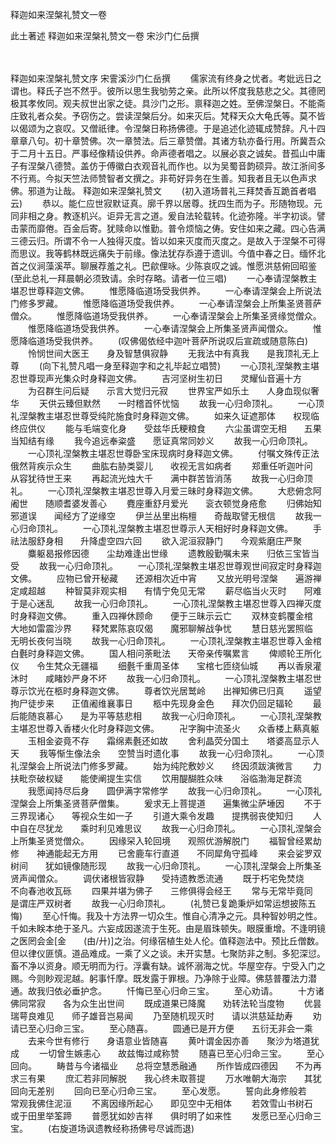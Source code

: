 释迦如来涅槃礼赞文一卷


此土著述
释迦如来涅槃礼赞文一卷
宋沙门仁岳撰


　　

释迦如来涅槃礼赞文序
宋霅溪沙门仁岳撰
　　儒家流有终身之忧者。考妣远日之谓也。释氏子岂不然乎。彼所以思生我劬劳之亲。此所以怀度我慈悲之父。其德罔极其孝攸同。观夫叔世出家之徒。具沙门之形。禀释迦之姓。至佛涅槃日。不能斋庄致礼者众矣。予窃伤之。尝读涅槃后分。如来灭后。梵释天众大龟氏等。莫不皆以偈颂为之哀叹。又僧祇律。令涅槃日称扬佛德。于是追述化迹辄成赞辞。凡十四章章八句。初十章赞佛。次一章赞法。后三章赞僧。其诸方轨亦备行用。所冀吾众于二月十五日。严事经像精设供养。命声德者唱之。以展必哀之诚矣。昔孤山中庸子有涅槃八德赞。盖仿于傅徽白衣观音礼而作也。以为吴蜀音韵硕异。故江浙间多不行焉。今拟天竺法师赞智者文撰之。非苟好异务在生善。知我者且无以色声求佛。邪道为让哉。
释迦如来涅槃礼赞文
　　(初入道场普礼三拜焚香互跪首者唱云)
　　恭以。能仁应世寂默证真。廓千界以居尊。抚四生而为子。形随物现。元同非相之身。教逐机兴。讵异无言之道。爰自法轮载转。化迹弥隆。半字初谈。譬击蒙而靡倦。百金后寄。犹赎命以惟勤。普令烦恼之俦。安住如来之藏。四心告满三德云归。所谓不令一人独得灭度。皆以如来灭度而灭度之。是故入于涅槃不可得而思议。我等鹤林既远痛失于前缘。像法犹存忝遵于遗训。今值中春之日。缅怀北首之仪涧藻溪苹。聊展荐羞之礼。巴歈俚咏。少陈哀叹之诚。惟愿洪慈俯回昭鉴(至此总礼一拜晨朝必须致请。余时存略。请者一位三唱)
　　一心奉请涅槃教主堪忍世尊释迦文佛。
　　惟愿降临道场受我供养。
　　一心奉请涅槃会上所说法门修多罗藏。
　　惟愿降临道场受我供养。
　　一心奉请涅槃会上所集圣贤菩萨僧众。
　　惟愿降临道场受我供养。
　　一心奉请涅槃会上所集圣贤缘觉僧众。
　　惟愿降临道场受我供养。
　　一心奉请涅槃会上所集圣贤声闻僧众。
　　惟愿降临道场受我供养。
　　(叹佛偈依经中迦叶菩萨所说叹后宣疏或随意陈白)
　　怜悯世间大医王　　身及智慧俱寂静
　　无我法中有真我　　是我顶礼无上尊
　　(向下礼赞凡唱一身至释迦字和之礼毕起立唱赞)
　　一心顶礼涅槃教主堪忍世尊现声光集众时身释迦文佛。
　　吉河坚树生初日　　灵耀仙音遍十方
　　为召群生问后疑　　示言大觉归元寂
　　世界宝严如乐土　　人身血现似奢华
　　天供云臻但默然　　一时稽首怀忧恼
　　故我一心归命顶礼。
　　一心顶礼涅槃教主堪忍世尊受纯陀施食时身释迦文佛。
　　如来久证遮那体　　权现临终应供仪
　　能与毛端变化身　　受兹华氏粳粮食
　　六尘虽谓空无相　　五果当知结有缘
　　我今追远奉粢盛　　愿证真常同妙义
　　故我一心归命顶礼。
　　一心顶礼涅槃教主堪忍世尊卧宝床现病时身释迦文佛。
　　付嘱文殊传正法　　俄然背疾示众生
　　曲肱右胁类婴儿　　收视无言如病者
　　郑重任听迦叶问　　从容犹待世王来
　　再起流光烛大千　　满中群苦皆消荡
　　故我一心归命顶礼。
　　一心顶礼涅槃教主堪忍世尊入月爱三昧时身释迦文佛。
　　大悲俯念阿阇世　　随顺耆婆发善心
　　麑座重舒月爱光　　衮衣顿觉身疮愈
　　归佛始知邪道误　　闻经方了逆缘空
　　伊兰丛里出栴檀　　奇哉取譬无根信
　　故我一心归命顶礼。
　　一心顶礼涅槃教主堪忍世尊示人天相好时身释迦文佛。
　　手祛法服舒身相　　升降虚空四六回
　　欲入泥洹寂静门　　今观紫磨庄严聚
　　麋躯曷报修因德　　尘劫难逢出世缘
　　遗教殷勤嘱未来　　归依三宝皆当受
　　故我一心归命顶礼。
　　一心顶礼涅槃教主堪忍世尊观世间寂定时身释迦文佛。
　　应物已曾开秘藏　　还源相次近中宵
　　又放光明号涅槃　　遍游禅定咸超越
　　种智莫非观实相　　有情宁免见无常
　　薪尽临当火灭时　　阿难于是心迷乱
　　故我一心归命顶礼。
　　一心顶礼涅槃教主堪忍世尊入四禅灭度时身释迦文佛。
　　重入四禅休顾命　　便于三昧示云亡
　　双林变鹤覆金棺　　大地如雷震沙界
　　释梵累陈哀叹偈　　魔邪聊解战争忧
　　慧日慈光罢照临　　无明长夜何当晓
　　故我一心归命顶礼。
　　一心顶礼涅槃教主堪忍世尊入金棺白氎时身释迦文佛。
　　国人相问荼毗法　　天帝亲传嘱累言
　　俾顺轮王所化仪　　令生梵众无疆福
　　细氎千重周圣体　　宝棺七匝绕仙城
　　再以香泉灌沐时　　咸睹妙严身不坏
　　故我一心归命顶礼。
　　一心顶礼涅槃教主堪忍世尊示饮光在柩时身释迦文佛。
　　尊者饮光居鹫岭　　出禅知佛已归真
　　遥望拘尸徒步来　　正值阇维襄事日
　　柩中先现身金色　　拜次仍回足辐轮
　　最后能随哀慕心　　是为平等慈悲相
　　故我一心归命顶礼。
　　一心顶礼涅槃教主堪忍世尊入香楼火化时身释迦文佛。
　　卍字胸中流圣火　　众香楼上爇真躯
　　玉相金姿竟不存　　霜绵素氎还如故
　　舍利晶荧分国土　　塔婆高显示人天
　　我等惭生像法余　　空赞当时遗化事
　　故我一心归命顶礼。
　　一心顶礼涅槃会上所说法门修多罗藏。
　　始为纯陀敷妙义　　终因须跋演微言
　　力扶毗奈破权疑　　能使阐提生实信
　　饮用醍醐胜众味　　浴临渤海足群流
　　我愿闻持尽后身　　圆伊满字常修学
　　故我一心归命顶礼。
　　一心顶礼涅槃会上所集圣贤菩萨僧集。
　　爰求无上菩提道　　遍集微尘萨埵因
　　不于三界现诸心　　等视众生如一子
　　引道大乘令发趣　　提携弱丧使知归
　　人中自在尽犹龙　　乘时利见难思议
　　故我一心归命顶礼。
　　一心顶礼涅槃会上所集圣贤觉僧众。
　　因缘罙入轮回境　　观照优游解脱门
　　福智曾经累劫修　　神通能起无方用
　　已舍鹿车行直道　　不同犀角守孤峰
　　来会娑罗双树间　　犹如镜像随形现
　　故我一心归命顶礼。
　　一心顶礼涅槃会上所集圣贤声闻僧众。
　　调伏诸根皆寂静　　受持遗教悉流通
　　既于朽宅免焚烧　　不向春池收瓦砾
　　四果并堪为佛子　　三修俱得会经王
　　常与无常毕竟同　　是谓庄严双树者
　　故我一心归命顶礼。
　　(礼赞已复跪秉炉如常运想披陈五悔)
　　至心忏悔。我及十方法界一切众生。惟自心清净之元。具种智妙明之性。千如未眹本绝于圣凡。六妄成因遂流于生死。由是眉珠顿失。眼膜重增。不逢明镜之医罔会金[金　　(由/廾)]之治。何缘宿植生处人伦。值释迦法中。预比丘僧数。但以律仪匪慎。道品难成。一乘了义之谈。未开实慧。七聚防非之制。多犯深愆。畜不净以资身。顺无明而为行。浮囊有缺。诚怀溺海之忧。华屋空存。宁受入门之赐。今则眇观泥越。躬事忏摩。既发露于罪根。乃净除于业障。佛慈普覆法力潜通。故我归依必垂护念。
　　忏悔已至心归命三宝。
　　至心劝请。
　　十方诸佛同常寂　　各为众生出世间
　　既成道果已降魔　　劝转法轮当度物
　　优昙瑞萼良难见　　师子雄音岂易闻
　　乃至随机现灭时　　请以洪慈延劫寿
　　劝请已至心归命三宝。
　　至心随喜。
　　圆通已是开方便　　五衍无非会一乘
　　去来今世有修行　　身语意业皆随喜
　　黄叶谓金因亦善　　聚沙为塔道犹成
　　一切曾生嫉恚心　　故兹悔过咸称赞
　　随喜已至心归命三宝。
　　至心回向。
　　畴昔与今诸福业　　总将空慧悉融通
　　所作皆成四德因　　不为再求三有果
　　庶汇若非同解脱　　我心终未取菩提
　　万水唯朝大海宗　　其犹回向无差别
　　回向已至心归命三宝。
　　至心发愿。
　　誓向此身修般若　　常观我佛住泥洹
　　不离因缘所起心　　即见空中无相体
　　若效雪山书树石　　或于田里举筌蹄
　　普愿犹如妙吉祥　　俱时明了如来性
　　发愿已至心归命三宝。
　　(右旋道场讽遗教经称扬佛号尽诚而退)
